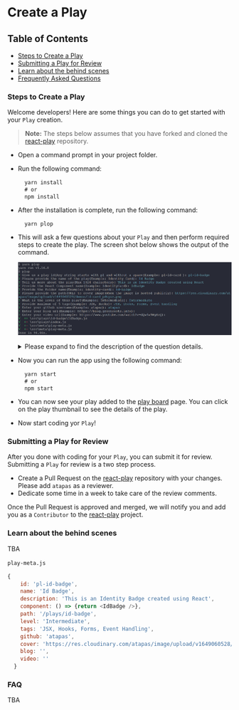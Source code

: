 # Create a Play

## Table of Contents
- [Steps to Create a Play](#steps-to-create-a-play)
- [Submitting a Play for Review](#submitting-a-play-for-review)
- [Learn about the behind scenes](#learn-about-the-behind-scenes)
- [Frequently Asked Questions](#faq)

### Steps to Create a Play
Welcome developers! Here are some things you can do to get started with your `Play` creation.

> **Note:** The steps below assumes that you have forked and cloned the [react-play](https://github.com/atapas/react-play) repository.

- Open a command prompt in your project folder.
- Run the following command:
  ```shell
    yarn install
    # or
    npm install
  ```
- After the installation is complete, run the following command:
  ```shell
    yarn plop
  ```
- This will ask a few questions about your `Play` and then perform required steps to create the play. The screen shot below shows the output of the command.
  <p align="center">
    <img src="./screens/plop-create.png" alt="plop create" />
  </p>
  
  <details>
    <summary>
      Please expand  to find the description of the question details.
    </summary>
    <p>
      <table>
        <thead>
          <tr>
            <th>Question</th>
            <th>Mandatory</th>
            <th>Description</th>
          </tr>
        </thead>
        <tbody>
          <tr>
            <td>Give us a play id</td>
            <td>Yes</td>
            <td>A play id is an unique id for your play. Please provide any string starts with <strong>pl</strong> and without a space(Example: pl-id-card)</td>
          </tr>
          <tr>
            <td>Please provide the name of the play</td>
            <td>Yes</td>
            <td>Please provide a meaningful name of the play(Example: Identity Card). This name will be visible to the users. </td>
          </tr>
          <tr>
            <td>Tell us more about the play</td>
            <td>No</td>
            <td>It is a description of the play for users to understand it better. The maximum number of allowed characters is 1024.</td>
          </tr>
          <tr>
            <td>Provide the React Component name</td>
            <td>Yes</td>
            <td>Please provide the React component name for the play. This component will be created automatically. Please follow the convention of the React component name, example: IdentityCard</td>
          </tr>
          <tr>
            <td>Provide the folder name</td>
            <td>Yes</td>
            <td>A folder name is required to create a separate folder for a play. It also helps in creating the deep linking path to access the play in the UI. Please provide a folder name, example: identity-card</td>
          </tr>
          <tr>
            <td>Please provide the path(URL) to cover image</td>
            <td>No</td>
            <td>A cover image is used to show your play with a thumbnail in the play list page. Please provide a link a cover image that is publicly accessible using a URL, example:  https://res.cloudinary.com/atapas/image/upload/v1649060528/demos/id-card_pdvyvz.png.      Alternatively, you can have a cover.png file in the root of your play folder.
            If you don't have a cover image, the app will use the default cover image.</td>
          </tr>
          <tr>
            <td>What is the level of this play?</td>
            <td>Yes</td>
            <td>You will be asked to select one of the three levels, Beginner, Intermediate, or Advanced. Please select a level for the play. A level indicates the possible complexity of developing the play using React.</td>
          </tr>
          <tr>
            <td>Provide maximum of 5 tags</td>
            <td>No</td>
            <td>Please provide comma-separated list of tags. You can provide max 5 tags. Example: JSX, Hooks</td>
          </tr>
          <tr>
            <td>Enter your github username</td>
            <td>Yes</td>
            <td>Provide your GitHub user name to mark you as the creator of the play.</td>
          </tr>
          <tr>
            <td>Enter your blog url</td>
            <td>No</td>
            <td>If you have written an article about this play, please provide the link to your blog article page.</td>
          </tr>
          <tr>
            <td>Enter your video url</td>
            <td>No</td>
            <td>If you have created a video tutorial about this play, please provide the link to your YouTube video.</td>
          </tr>
        </tbody>
      </table>
    </p>
  </summary>
</details>

- Now you can run the app using the following command:
  ```shell
    yarn start
    # or
    npm start
  ```
- You can now see your play added to the [play board](http://localhost:3000/plays) page. You can click on the play thumbnail to see the details of the play.

- Now start coding yor `Play`!
### Submitting a Play for Review
After you done with coding for your `Play`, you can submit it for review. Submitting a `Play` for review is a two step process.

- Create a Pull Request on the [react-play](https://github.com/atapas/react-play) repository with your changes. Please add `atapas` as a reviewer.
- Dedicate some time in a week to take care of the review comments.

Once the Pull Request is approved and merged, we will notify you and add you as a `Contributor` to the [react-play](https://github.com/atapas/react-play) project.
### Learn about the behind scenes
TBA

`play-meta.js`

```js
{
    id: 'pl-id-badge', 
    name: 'Id Badge', 
    description: 'This is an Identity Badge created using React',
    component: () => {return <IdBadge />},
    path: '/plays/id-badge',
    level: 'Intermediate',
    tags: 'JSX, Hooks, Forms, Event Handling',
    github: 'atapas',
    cover: 'https://res.cloudinary.com/atapas/image/upload/v1649060528/demos/id-card_pdvyvz.png',
    blog: '',
    video: ''
  }
```


### FAQ
TBA


